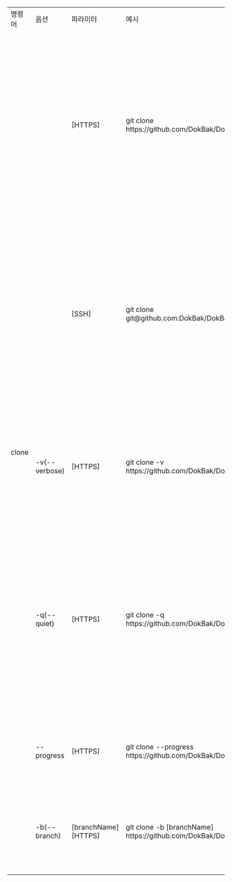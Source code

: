 <table>
    <tr >
        <td>명령어</td>
        <td>옵션</td>
        <td>파라미터</td>
        <td>예시</td>
        <td>설명</td>
    </tr>
    <tr>
        <td rowspan="6">clone</td>
        <td></td>
        <td> [HTTPS] </td>
        <td> git clone https://github.com/DokBak/DokBak_Git_Practice.git </td>
        <td> 깃 리포짓토리 이름의 프로젝트가 복사 생성 </td>
    </tr>
    <tr>
        <td></td>
        <td> [SSH] </td>
        <td> git clone git@github.com:DokBak/DokBak_Git_Practice.git </td>
        <td> 깃 리포짓토리 이름의 프로젝트가 복사 생성 </td>
    </tr>
    <tr>
        <td> -v(--verbose) </td>
        <td> [HTTPS] </td>
        <td> git clone -v https://github.com/DokBak/DokBak_Git_Practice.git </td>
        <td> 깃 프로젝트 용량등을 출력 </td>
    </tr>
    <tr>
        <td> -q(--quiet) </td>
        <td> [HTTPS] </td>
        <td> git clone -q https://github.com/DokBak/DokBak_Git_Practice.git </td>
        <td> 깃 프로젝트 복사 처리 결과를 출력하지 않음 </td>
    </tr>
    <tr>
        <td> --progress </td>
        <td> [HTTPS] </td>
        <td> git clone --progress https://github.com/DokBak/DokBak_Git_Practice.git </td>
        <td> 진행 상황을 출력 </td>
    </tr>
    <tr>
        <td> -b(--branch) </td>
        <td> [branchName] [HTTPS] </td>
        <td> git clone -b [branchName] https://github.com/DokBak/DokBak_Git_Practice.git </td>
        <td> 특정 브런치를 복사 </td>
    </tr>
</table>